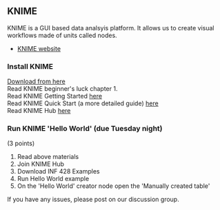 ## KNIME
KNIME is a GUI based data analsyis platform.  It allows us to create visual workflows made of units called nodes.

* [KNIME website](https://www.knime.com/)
### Install KNIME
[Download from here](https://www.knime.com/downloads)  
Read KNIME beginner's luck chapter 1.  
Read KNIME Getting Started [here](https://www.knime.com/knime)  
Read KNIME Quick Start (a more detailed guide) [here](https://docs.knime.com/2019-06/analytics_platform_quickstart_guide/index.html)  
Read KNIME Hub [here](https://www.knime.com/blog/the-knime-hub-share-and-collaborate)

### Run KNIME 'Hello World' (due Tuesday night)
(3 points)  

1.  Read above materials
2. Join KNIME Hub
3.  Download INF 428 Examples
4. Run Hello World example
5. On the 'Hello World' creator node open the 'Manually created table'

If you have any issues, please post on our discussion group. 

